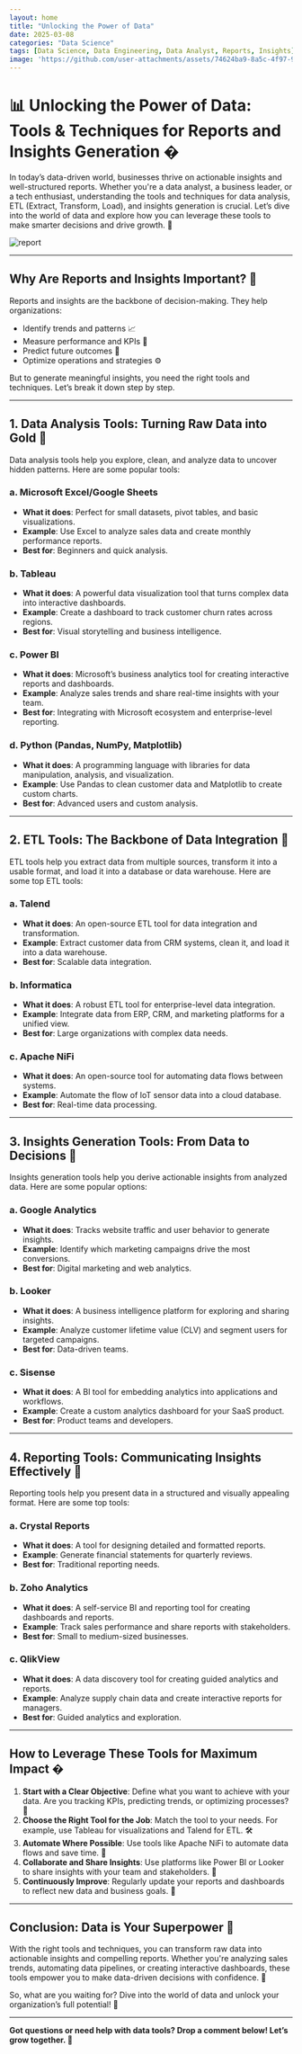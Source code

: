 ```yaml
---
layout: home
title: "Unlocking the Power of Data"
date: 2025-03-08
categories: "Data Science"
tags: [Data Science, Data Engineering, Data Analyst, Reports, Insights]
image: 'https://github.com/user-attachments/assets/74624ba9-8a5c-4f97-9112-ad9152b2c572'
---
```


# 📊 Unlocking the Power of Data: Tools & Techniques for Reports and Insights Generation �

In today’s data-driven world, businesses thrive on actionable insights and well-structured reports. Whether you're a data analyst, a business leader, or a tech enthusiast, understanding the tools and techniques for data analysis, ETL (Extract, Transform, Load), and insights generation is crucial. Let’s dive into the world of data and explore how you can leverage these tools to make smarter decisions and drive growth. 🚀

![report](https://github.com/user-attachments/assets/74624ba9-8a5c-4f97-9112-ad9152b2c572)

---

## **Why Are Reports and Insights Important? 🤔**
Reports and insights are the backbone of decision-making. They help organizations:
- Identify trends and patterns 📈
- Measure performance and KPIs 🎯
- Predict future outcomes 🔮
- Optimize operations and strategies ⚙️

But to generate meaningful insights, you need the right tools and techniques. Let’s break it down step by step.

---

## **1. Data Analysis Tools: Turning Raw Data into Gold 💎**

Data analysis tools help you explore, clean, and analyze data to uncover hidden patterns. Here are some popular tools:

### **a. Microsoft Excel/Google Sheets**  
- **What it does**: Perfect for small datasets, pivot tables, and basic visualizations.  
- **Example**: Use Excel to analyze sales data and create monthly performance reports.  
- **Best for**: Beginners and quick analysis.  

### **b. Tableau**  
- **What it does**: A powerful data visualization tool that turns complex data into interactive dashboards.  
- **Example**: Create a dashboard to track customer churn rates across regions.  
- **Best for**: Visual storytelling and business intelligence.  

### **c. Power BI**  
- **What it does**: Microsoft’s business analytics tool for creating interactive reports and dashboards.  
- **Example**: Analyze sales trends and share real-time insights with your team.  
- **Best for**: Integrating with Microsoft ecosystem and enterprise-level reporting.  

### **d. Python (Pandas, NumPy, Matplotlib)**  
- **What it does**: A programming language with libraries for data manipulation, analysis, and visualization.  
- **Example**: Use Pandas to clean customer data and Matplotlib to create custom charts.  
- **Best for**: Advanced users and custom analysis.  

---

## **2. ETL Tools: The Backbone of Data Integration 🔄**

ETL tools help you extract data from multiple sources, transform it into a usable format, and load it into a database or data warehouse. Here are some top ETL tools:

### **a. Talend**  
- **What it does**: An open-source ETL tool for data integration and transformation.  
- **Example**: Extract customer data from CRM systems, clean it, and load it into a data warehouse.  
- **Best for**: Scalable data integration.  

### **b. Informatica**  
- **What it does**: A robust ETL tool for enterprise-level data integration.  
- **Example**: Integrate data from ERP, CRM, and marketing platforms for a unified view.  
- **Best for**: Large organizations with complex data needs.  

### **c. Apache NiFi**  
- **What it does**: An open-source tool for automating data flows between systems.  
- **Example**: Automate the flow of IoT sensor data into a cloud database.  
- **Best for**: Real-time data processing.  

---

## **3. Insights Generation Tools: From Data to Decisions 🧠**

Insights generation tools help you derive actionable insights from analyzed data. Here are some popular options:

### **a. Google Analytics**  
- **What it does**: Tracks website traffic and user behavior to generate insights.  
- **Example**: Identify which marketing campaigns drive the most conversions.  
- **Best for**: Digital marketing and web analytics.  

### **b. Looker**  
- **What it does**: A business intelligence platform for exploring and sharing insights.  
- **Example**: Analyze customer lifetime value (CLV) and segment users for targeted campaigns.  
- **Best for**: Data-driven teams.  

### **c. Sisense**  
- **What it does**: A BI tool for embedding analytics into applications and workflows.  
- **Example**: Create a custom analytics dashboard for your SaaS product.  
- **Best for**: Product teams and developers.  

---

## **4. Reporting Tools: Communicating Insights Effectively 📄**

Reporting tools help you present data in a structured and visually appealing format. Here are some top tools:

### **a. Crystal Reports**  
- **What it does**: A tool for designing detailed and formatted reports.  
- **Example**: Generate financial statements for quarterly reviews.  
- **Best for**: Traditional reporting needs.  

### **b. Zoho Analytics**  
- **What it does**: A self-service BI and reporting tool for creating dashboards and reports.  
- **Example**: Track sales performance and share reports with stakeholders.  
- **Best for**: Small to medium-sized businesses.  

### **c. QlikView**  
- **What it does**: A data discovery tool for creating guided analytics and reports.  
- **Example**: Analyze supply chain data and create interactive reports for managers.  
- **Best for**: Guided analytics and exploration.  

---

## **How to Leverage These Tools for Maximum Impact �**

1. **Start with a Clear Objective**: Define what you want to achieve with your data. Are you tracking KPIs, predicting trends, or optimizing processes? 🎯  
2. **Choose the Right Tool for the Job**: Match the tool to your needs. For example, use Tableau for visualizations and Talend for ETL. 🛠️  
3. **Automate Where Possible**: Use tools like Apache NiFi to automate data flows and save time. 🤖  
4. **Collaborate and Share Insights**: Use platforms like Power BI or Looker to share insights with your team and stakeholders. 🤝  
5. **Continuously Improve**: Regularly update your reports and dashboards to reflect new data and business goals. 🔄  

---

## **Conclusion: Data is Your Superpower 💪**

With the right tools and techniques, you can transform raw data into actionable insights and compelling reports. Whether you're analyzing sales trends, automating data pipelines, or creating interactive dashboards, these tools empower you to make data-driven decisions with confidence. 🌟

So, what are you waiting for? Dive into the world of data and unlock your organization’s full potential! 🚀

---

**Got questions or need help with data tools? Drop a comment below! Let’s grow together. 🌱**
